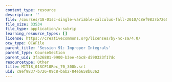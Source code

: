 ```yaml
---
content_type: resource
description: ''
file: /courses/18-01sc-single-variable-calculus-fall-2010/c8ef9837b72609c8bab284eb658b6362_MIT18_01SCF10Rec_70_300k.srt
file_size: 33534
file_type: application/x-subrip
learning_resource_types: []
license: https://creativecommons.org/licenses/by-nc-sa/4.0/
ocw_type: OCWFile
parent_title: 'Session 91: Improper Integrals'
parent_type: CourseSection
parent_uid: 3fa26881-9900-b3ee-4bc8-d590323f17dc
resourcetype: Other
title: MIT18_01SCF10Rec_70_300k.srt
uid: c8ef9837-b726-09c8-bab2-84eb658b6362
---
```

